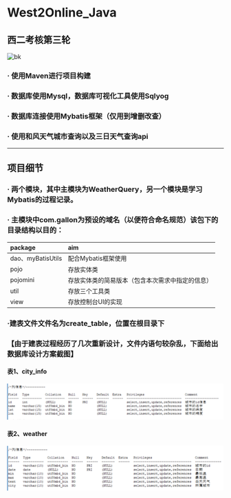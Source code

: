 # West2Online_Java
## 西二考核第三轮
![bk](./pic/1028034.jpg)
### · 使用Maven进行项目构建
### · 数据库使用Mysql，数据库可视化工具使用Sqlyog
### · 数据库连接使用Mybatis框架（仅用到增删改查）
### · 使用和风天气城市查询以及三日天气查询api

------
## 项目细节
### · 两个模块，其中主模块为WeatherQuery，另一个模块是学习Mybatis的过程记录。
### · 主模块中com.gallon为预设的域名（以便符合命名规范）该包下的目录结构以目的：
| package | aim |
|:--------|:----|
|dao、myBatisUtils | 配合Mybatis框架使用|
|pojo | 存放实体类|
|pojomini |存放实体类的简易版本（包含本次需求中指定的信息）|
|util|存放三个工具类|
|view|存放控制台UI的实现|

### ·建表文件文件名为create_table，位置在根目录下
### 【由于建表过程经历了几次重新设计，文件内语句较杂乱，下面给出数据库设计方案截图】
#### 表1、city_info 
![table](./pic/city_info.png)
#### 表2、weather
![table](./pic/weather.png)